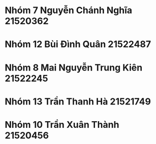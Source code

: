 # Nhóm 7 Nguyễn Chánh Nghĩa 21520362

# Nhóm 12 Bùi Đình Quân 21522487

# Nhóm 8 Mai Nguyễn Trung Kiên 21522245

# Nhóm 13 Trần Thanh Hà 21521749 

# Nhóm 10 Trần Xuân Thành 21520456
